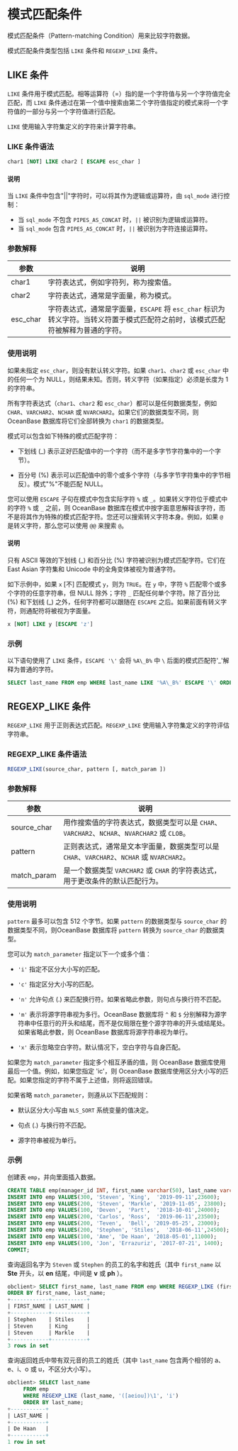 # 模式匹配条件

模式匹配条件（Pattern-matching Condition）用来比较字符数据。

模式匹配条件类型包括 `LIKE` 条件和 `REGEXP_LIKE` 条件。

## LIKE 条件

`LIKE` 条件用于模式匹配。相等运算符（=）指的是一个字符值与另一个字符值完全匹配，而 `LIKE` 条件通过在第一个值中搜索由第二个字符值指定的模式来将一个字符值的一部分与另一个字符值进行匹配。

`LIKE` 使用输入字符集定义的字符来计算字符串。

### LIKE 条件语法

```sql
char1 [NOT] LIKE char2 [ ESCAPE esc_char ]
```

  <main id="notice" type='explain'>
    <h4>说明</h4>
    <p>当 <code>LIKE</code> 条件中包含&quot;||&quot;字符时，可以将其作为逻辑或运算符，由 <code>sql_mode</code> 进行控制：</p>
    <ul>
    <li>当 <code>sql_mode</code> 不包含 <code>PIPES_AS_CONCAT</code> 时，<code>||</code> 被识别为逻辑或运算符。</li>
    <li>当 <code>sql_mode</code> 包含 <code>PIPES_AS_CONCAT</code> 时，<code>||</code> 被识别为字符连接运算符。</li>
    </ul>
  </main>

### 参数解释

|    参数    |                                     说明                                     |
|----------|----------------------------------------------------------------------------|
| char1    | 字符表达式，例如字符列，称为搜索值。                                                         |
| char2    | 字符表达式，通常是字面量，称为模式。                                                         |
| esc_char | 字符表达式，通常是字面量，`ESCAPE` 将 `esc_char` 标识为转义字符。当转义符置于模式匹配符之前时，该模式匹配符被解释为普通的字符。 |

### 使用说明

如果未指定 `esc_char`，则没有默认转义字符。如果 `char1`、`char2` 或 `esc_char` 中的任何一个为 NULL，则结果未知。否则，转义字符（如果指定）必须是长度为 1 的字符串。

所有字符表达式（`char1`、`char2` 和 `esc_char`）都可以是任何数据类型，例如 `CHAR`、`VARCHAR2`、`NCHAR` 或 `NVARCHAR2`。如果它们的数据类型不同，则 OceanBase 数据库将它们全部转换为 `char1` 的数据类型。

模式可以包含如下特殊的模式匹配字符：

* 下划线 (_) 表示正好匹配值中的一个字符（而不是多字节字符集中的一个字节）。

* 百分号 (%) 表示可以匹配值中的零个或多个字符（与多字节字符集中的字节相反）。模式"%"不能匹配 NULL。

您可以使用 `ESCAPE` 子句在模式中包含实际字符 `%` 或 `_`。如果转义字符位于模式中的字符 `%` 或 `_` 之前，则 OceanBase 数据库在模式中按字面意思解释该字符，而不是将其作为特殊的模式匹配字符。您还可以搜索转义字符本身。例如，如果 `@` 是转义字符，那么您可以使用 `@@` 来搜索 `@`。

  <main id="notice" type='explain'>
    <h4>说明</h4>
    <p>只有 ASCII 等效的下划线 (_) 和百分比 (%) 字符被识别为模式匹配字符。它们在 East Asian 字符集和 Unicode 中的全角变体被视为普通字符。</p>
  </main>

如下示例中，如果 `x` \[不\] 匹配模式 `y`，则为 `TRUE`。在 `y` 中，字符 `%` 匹配零个或多个字符的任意字符串，但 NULL 除外；字符 `_` 匹配任何单个字符。除了百分比 (%) 和下划线 (_) 之外，任何字符都可以跟随在 `ESCAPE` 之后。如果前面有转义字符，则通配符将被视为字面量。

```sql
x [NOT] LIKE y [ESCAPE 'z']
```

### 示例

以下语句使用了 `LIKE` 条件，`ESCAPE '\'` 会将 `%A\_B%` 中 `\` 后面的模式匹配符'_'解释为普通的字符。

```sql
SELECT last_name FROM emp WHERE last_name LIKE '%A\_B%' ESCAPE '\' ORDER BY last_name;
```

## REGEXP_LIKE 条件

`REGEXP_LIKE` 用于正则表达式匹配。`REGEXP_LIKE` 使用输入字符集定义的字符评估字符串。

### REGEXP_LIKE 条件语法

```sql
REGEXP_LIKE(source_char, pattern [, match_param ])
```

### 参数解释

|     参数      |                                 说明                                  |
|-------------|---------------------------------------------------------------------|
| source_char | 用作搜索值的字符表达式，数据类型可以是 `CHAR`、`VARCHAR2`、`NCHAR`、`NVARCHAR2` 或 `CLOB`。 |
| pattern     | 正则表达式，通常是文本字面量，数据类型可以是 `CHAR`、`VARCHAR2`、`NCHAR` 或 `NVARCHAR2`。     |
| match_param | 是一个数据类型 `VARCHAR2` 或 `CHAR` 的字符表达式，用于更改条件的默认匹配行为。                   |

### 使用说明

`pattern` 最多可以包含 512 个字节。如果 `pattern` 的数据类型与 `source_char` 的数据类型不同，则OceanBase 数据库将 `pattern` 转换为 `source_char` 的数据类型。

您可以为 `match_parameter` 指定以下一个或多个值：

* `'i'` 指定不区分大小写的匹配。

* `'c'` 指定区分大小写的匹配。

* `'n'` 允许句点 (.) 来匹配换行符。如果省略此参数，则句点与换行符不匹配。

* `'m'` 表示将源字符串视为多行。OceanBase 数据库将 `^` 和 `$` 分别解释为源字符串中任意行的开头和结尾，而不是仅局限在整个源字符串的开头或结尾处。如果省略此参数，则 OceanBase 数据库将源字符串视为单行。

* `'x'` 表示忽略空白字符。默认情况下，空白字符与自身匹配。

如果您为 `match_parameter` 指定多个相互矛盾的值，则 OceanBase 数据库使用最后一个值。例如，如果您指定 'ic'，则 OceanBase 数据库使用区分大小写的匹配。如果您指定的字符不属于上述值，则将返回错误。

如果省略 `match_parameter`，则遵从以下匹配规则：

* 默认区分大小写由 `NLS_SORT` 系统变量的值决定。

* 句点 (.) 与换行符不匹配。

* 源字符串被视为单行。

### 示例

创建表 `emp`，并向里面插入数据。

```sql
CREATE TABLE emp(manager_id INT, first_name varchar(50), last_name varchar(50), hiredate varchar(50),SALARY INT);
INSERT INTO emp VALUES(300, 'Steven', 'King',  '2019-09-11',23600);     
INSERT INTO emp VALUES(200, 'Steven', 'Markle', '2019-11-05', 23800);
INSERT INTO emp VALUES(100, 'Deven',  'Part',  '2018-10-01',24000);     
INSERT INTO emp VALUES(200, 'Carlos', 'Ross',  '2019-06-11',23500);     
INSERT INTO emp VALUES(200, 'Teven',  'Bell', '2019-05-25', 23000);
INSERT INTO emp VALUES(200, 'Stephen', 'Stiles',  '2018-06-11',24500);    
INSERT INTO emp VALUES(100, 'Ame', 'De Haan', '2018-05-01',11000);      
INSERT INTO emp VALUES(100, 'Jon', 'Errazuriz', '2017-07-21', 1400);   
COMMIT;
```

查询返回名字为 `Steven` 或 `Stephen` 的员工的名字和姓氏（其中 `first_name` 以 **Ste** 开头，以 **en** 结尾，中间是 **v** 或 **ph** ）。

```sql
obclient> SELECT first_name, last_name FROM emp WHERE REGEXP_LIKE (first_name, '^Ste(v|ph)en$')
ORDER BY first_name, last_name;
+------------+-----------+
| FIRST_NAME | LAST_NAME |
+------------+-----------+
| Stephen    | Stiles    |
| Steven     | King      |
| Steven     | Markle    |
+------------+-----------+
3 rows in set
```

查询返回姓氏中带有双元音的员工的姓氏（其中 `last_name` 包含两个相邻的 a、e、i、o 或 u，不区分大小写）。

```sql
obclient> SELECT last_name
     FROM emp
     WHERE REGEXP_LIKE (last_name, '([aeiou])\1', 'i')
     ORDER BY last_name;
+-----------+
| LAST_NAME |
+-----------+
| De Haan   |
+-----------+
1 row in set
```
